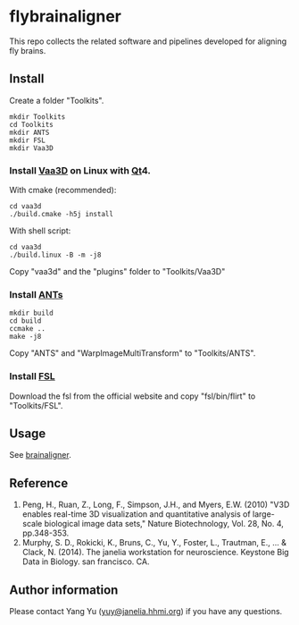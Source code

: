 # flybrainaligner

This repo collects the related software and pipelines developed for aligning fly brains.

## Install

Create a folder "Toolkits".

```
mkdir Toolkits
cd Toolkits
mkdir ANTS
mkdir FSL
mkdir Vaa3D
```

### Install [Vaa3D][] on Linux with [Qt][]4.

With cmake (recommended):
```
cd vaa3d
./build.cmake -h5j install
```

With shell script:
```
cd vaa3d
./build.linux -B -m -j8
```

Copy "vaa3d" and the "plugins" folder to "Toolkits/Vaa3D"

### Install [ANTs][]

```
mkdir build
cd build
ccmake ..
make -j8
```

Copy "ANTS" and "WarpImageMultiTransform" to "Toolkits/ANTS".

### Install [FSL][]

Download the fsl from the official website and copy "fsl/bin/flirt" to "Toolkits/FSL".

## Usage

See [brainaligner][].

## Reference
1. Peng, H., Ruan, Z., Long, F., Simpson, J.H., and Myers, E.W. (2010) "V3D enables real-time 3D visualization and quantitative analysis of large-scale biological image data sets," Nature Biotechnology, Vol. 28, No. 4, pp.348-353.
2. Murphy, S. D., Rokicki, K., Bruns, C., Yu, Y., Foster, L., Trautman, E., ... & Clack, N. (2014). The janelia workstation for neuroscience. Keystone Big Data in Biology. san francisco. CA.

## Author information
Please contact Yang Yu (yuy@janelia.hhmi.org) if you have any questions.

##

[Vaa3D]: http://vaa3d.org
[Qt]: https://www.qt.io
[HDF5]: https://support.hdfgroup.org/HDF5
[ANTs]: https://github.com/stnava/ANTs.git
[FSL]: https://fsl.fmrib.ox.ac.uk/fsl/fslwiki
[brainaligner]: https://github.com/gnayuy/flybrainaligner/tree/master/pipelines/brainaligner

